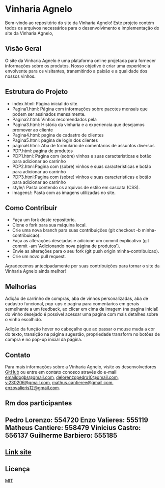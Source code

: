 # Vinharia Agnelo

Bem-vindo ao repositório do site da Vinharia Agnelo! Este projeto contém todos os arquivos necessários para o desenvolvimento e implementação do site da Vinharia Agnelo,

## Visão Geral

O site da Vinharia Agnelo é uma plataforma online projetada para fornecer informações sobre os produtos. Nosso objetivo é criar uma experiência envolvente para os visitantes, transmitindo a paixão e a qualidade dos nossos vinhos.

## Estrutura do Projeto

- index.html: Página inicial do site.
- Pagina1.html: Página com informações sobre pacotes mensais que podem ser assinados mensalmente.
- Pagina2.html: Vinhos recomendados pela 
- Pagina3.html: História da vinharia e a experiencia que desejamos promover ao cliente
- Pagina4.html: pagina de cadastro de clientes
- Pagina5.html: pagina de login dos clientes
- pagina6.html: Aba de formulário de comentarios de assuntos diversos
- PDP.html: pagina de produtos
- PDP1.html: Pagina com (sobre) vinhos e suas caracteristicas e botão para adicionar ao carrinho
- PDP2.html:Pagina com (sobre) vinhos e suas caracteristicas e botão para adicionar ao carrinho
- PDP3.html:Pagina com (sobre) vinhos e suas caracteristicas e botão para adicionar ao carrinho
- style/: Pasta contendo os arquivos de estilo em cascata (CSS).
- imagens/: Pasta com as imagens utilizadas no site.

## Como Contribuir

- Faça um fork deste repositório.
- Clone o fork para sua máquina local.
- Crie uma nova branch para suas contribuições (git checkout -b minha-contribuicao).
- Faça as alterações desejadas e adicione um commit explicativo (git commit -am 'Adicionando nova página de produtos').
- Envie as alterações para o seu fork (git push origin minha-contribuicao).
- Crie um novo pull request.

Agradecemos antecipadamente por suas contribuições para tornar o site da Vinharia Agnelo ainda melhor!


## Melhorias

Adição de carrinho de compras, aba de vinhos personalizadas, aba de cadastro funcional, pop-ups e pagina para comentarios em gerais semelhante a um feedback, ao clicar em cima da imagem (na pagina inicial) do vinho desejado é possivel acessar uma pagina com mais detalhes sobre o vinho escolhido.

Adição da função hover no cabeçalho que ao passar o mouse muda a cor do texto, transição na página sugestão, propriedade transform no botões de compra e no pop-up inicial da página.





## Contato

Para mais informações sobre a Vinharia Agnelo, visite os desenvolvedores [GitHub](www.github.com) ou entre em contato conosco através do e-mail 
emaildogbs@gmail.com, 
delorenzopedro10@gmail.com, 
vi230206@gmail.com, 
mathus.cantieree@gmail.com,
enzovalieris12@gmail.com.

## Rm dos participantes
Pedro Lorenzo: 554720
Enzo Valieres: 555119
Matheus Cantiere: 558479
Vinicius Castro: 556137
Guilherme Barbiero: 555185
---

## [Link site](https://pedrolorenzop.github.io/cpfront2/)

## Licença

[MIT](https://choosealicense.com/licenses/mit/)
